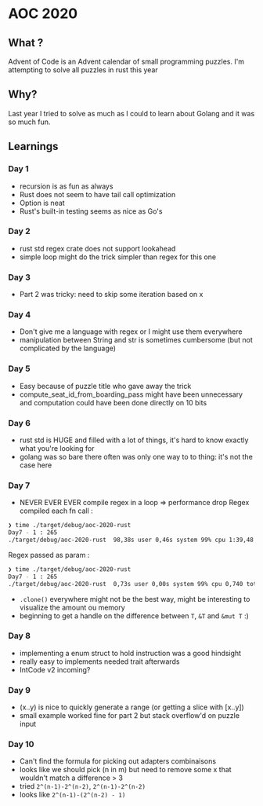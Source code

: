 # AOC 2020

## What ?
Advent of Code is an Advent calendar of small programming puzzles. I'm attempting to solve all puzzles in rust this year

## Why?
Last year I tried to solve as much as I could to learn about Golang and it was so much fun. 

## Learnings

### Day 1 
- recursion is as fun as always
- Rust does not seem to have tail call optimization
- Option<T> is neat
- Rust's built-in testing seems as nice as Go's

### Day 2 
- rust std regex crate does not support lookahead
- simple loop might do the trick simpler than regex for this one

### Day 3
- Part 2 was tricky: need to skip some iteration based on x
### Day 4
- Don't give me a language with regex or I might use them everywhere
- manipulation between String and str is sometimes cumbersome (but not complicated by the language)
### Day 5
- Easy because of puzzle title who gave away the trick
- compute_seat_id_from_boarding_pass might have been unnecessary and computation could have been done directly on 10 bits
### Day 6
- rust std is HUGE and filled with a lot of things, it's hard to know exactly what you're looking for
- golang was so bare there often was only one way to to thing: it's not the case here
### Day 7
- NEVER EVER EVER compile regex in a loop => performance drop
Regex compiled each fn call : 
```sh
❯ time ./target/debug/aoc-2020-rust
Day7 - 1 : 265
./target/debug/aoc-2020-rust  98,38s user 0,46s system 99% cpu 1:39,48 total
```
Regex passed as param :
```sh
❯ time ./target/debug/aoc-2020-rust
Day7 - 1 : 265
./target/debug/aoc-2020-rust  0,73s user 0,00s system 99% cpu 0,740 total
```
- `.clone()` everywhere might not be the best way, might be interesting to visualize the amount ou memory
- beginning to get a handle on the difference between `T`, `&T` and `&mut T` :)
### Day 8
- implementing a enum struct to hold instruction was a good hindsight
- really easy to implements needed trait afterwards
- IntCode v2 incoming?
### Day 9
- (x..y) is nice to quickly generate a range (or getting a slice with [x..y])
- small example worked fine for part 2 but stack overflow'd on puzzle input 
### Day 10
- Can't find the formula for picking out adapters combinaisons
- looks like we should pick (n in m) but need to remove some x that wouldn't match a difference > 3
- tried `2^(n-1)-2^(n-2)`, `2^(n-1)-2^(n-2)`
- looks like `2^(n-1)-(2^(n-2) - 1)`